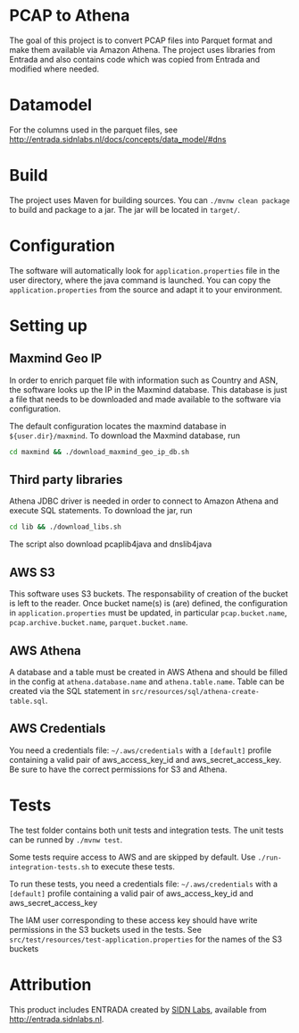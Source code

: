 PCAP to Athena
==============

The goal of this project is to convert PCAP files into Parquet format and make them available via Amazon Athena.
The project uses libraries from Entrada and also contains code which was copied from Entrada and modified where needed.

Datamodel
=========

For the columns used in the parquet files, see http://entrada.sidnlabs.nl/docs/concepts/data_model/#dns

Build
=====

The project uses Maven for building sources. You can `./mvnw clean package` to build and package to a jar. The jar will be located in `target/`.

Configuration
=============

The software will automatically look for `application.properties` file in the user directory, where the java command is launched.
You can copy the `application.properties` from the source and adapt it to your environment.

Setting up
==========

Maxmind Geo IP
--------------

In order to enrich parquet file with information such as Country and ASN, the software looks up the IP in the Maxmind database.
This database is just a file that needs to be downloaded and made available to the software via configuration.

The default configuration locates the maxmind database in `${user.dir}/maxmind`.
To download the Maxmind database, run
```bash
cd maxmind && ./download_maxmind_geo_ip_db.sh
```

Third party libraries
---------------------

Athena JDBC driver is needed in order to connect to Amazon Athena and execute SQL statements.
To download the jar, run
```bash
cd lib && ./download_libs.sh
```

The script also download pcaplib4java and dnslib4java 

AWS S3
------

This software uses S3 buckets. The responsability of creation of the bucket is left to the reader.
Once bucket name(s) is (are) defined, the configuration in `application.properties` must be updated, in particular `pcap.bucket.name`, `pcap.archive.bucket.name`, `parquet.bucket.name`.

AWS Athena
----------

A database and a table must be created in AWS Athena and should be filled in the config at `athena.database.name` and `athena.table.name`.
Table can be created via the SQL statement in `src/resources/sql/athena-create-table.sql`.

AWS Credentials
---------------

You need a credentials file: `~/.aws/credentials` with a `[default]` profile containing a valid pair of aws_access_key_id and aws_secret_access_key.
Be sure to have the correct permissions for S3 and Athena.

Tests
=====

The test folder contains both unit tests and integration tests.
The unit tests can be runned by `./mvnw test`.

Some tests require access to AWS and are skipped by default.
Use `./run-integration-tests.sh` to execute these tests.

To run these tests, you need a credentials file: `~/.aws/credentials`
with a `[default]` profile containing a valid pair of aws_access_key_id and aws_secret_access_key

The IAM user corresponding to these access key should have write permissions in the S3 buckets used in the tests.
See `src/test/resources/test-application.properties` for the names of the S3 buckets

Attribution
============

This product includes ENTRADA created by <a href="https://www.sidnlabs.nl">SIDN Labs</a>, available from
<a href="http://entrada.sidnlabs.nl">http://entrada.sidnlabs.nl</a>.